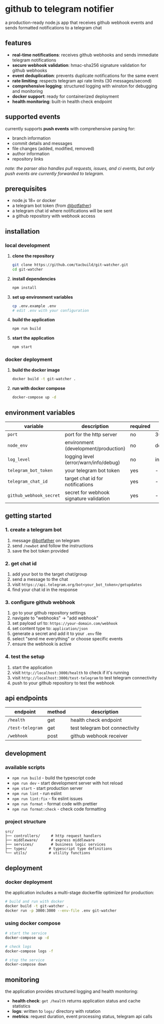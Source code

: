 # github to telegram notifier

a production-ready node.js app that receives github webhook events and sends formatted notifications to a telegram chat

## features

- **real-time notifications**: receives github webhooks and sends immediate telegram notifications
- **secure webhook validation**: hmac-sha256 signature validation for github webhooks
- **event deduplication**: prevents duplicate notifications for the same event
- **rate limiting**: respects telegram api rate limits (30 messages/second)
- **comprehensive logging**: structured logging with winston for debugging and monitoring
- **docker support**: ready for containerized deployment
- **health monitoring**: built-in health check endpoint

## supported events

currently supports **push events** with comprehensive parsing for:

- branch information
- commit details and messages
- file changes (added, modified, removed)
- author information
- repository links

_note: the parser also handles pull requests, issues, and ci events, but only push events are currently forwarded to telegram._

## prerequisites

- node.js 18+ or docker
- a telegram bot token (from [@botfather](https://t.me/botfather))
- a telegram chat id where notifications will be sent
- a github repository with webhook access

## installation

### local development

1. **clone the repository**

   ```bash
   git clone https://github.com/tacbuild/git-watcher.git
   cd git-watcher
   ```

2. **install dependencies**

   ```bash
   npm install
   ```

3. **set up environment variables**

   ```bash
   cp .env.example .env
   # edit .env with your configuration
   ```

4. **build the application**

   ```bash
   npm run build
   ```

5. **start the application**
   ```bash
   npm start
   ```

### docker deployment

1. **build the docker image**

   ```bash
   docker build -t git-watcher .
   ```

2. **run with docker compose**
   ```bash
   docker-compose up -d
   ```

## environment variables

| variable                | description                             | required | default     |
| ----------------------- | --------------------------------------- | -------- | ----------- |
| `port`                  | port for the http server                | no       | 3000        |
| `node_env`              | environment (development/production)    | no       | development |
| `log_level`             | logging level (error/warn/info/debug)   | no       | info        |
| `telegram_bot_token`    | your telegram bot token                 | yes      | -           |
| `telegram_chat_id`      | target chat id for notifications        | yes      | -           |
| `github_webhook_secret` | secret for webhook signature validation | yes      | -           |

## getting started

### 1. create a telegram bot

1. message [@botfather](https://t.me/botfather) on telegram
2. send `/newbot` and follow the instructions
3. save the bot token provided

### 2. get chat id

1. add your bot to the target chat/group
2. send a message to the chat
3. visit `https://api.telegram.org/bot<your_bot_token>/getupdates`
4. find your chat id in the response

### 3. configure github webhook

1. go to your github repository settings
2. navigate to "webhooks" → "add webhook"
3. set payload url to: `https://your-domain.com/webhook`
4. set content type to: `application/json`
5. generate a secret and add it to your `.env` file
6. select "send me everything" or choose specific events
7. ensure the webhook is active

### 4. test the setup

1. start the application
2. visit `http://localhost:3000/health` to check if it's running
3. visit `http://localhost:3000/test-telegram` to test telegram connectivity
4. push to your github repository to test the webhook

## api endpoints

| endpoint         | method | description                    |
| ---------------- | ------ | ------------------------------ |
| `/health`        | get    | health check endpoint          |
| `/test-telegram` | get    | test telegram bot connectivity |
| `/webhook`       | post   | github webhook receiver        |

## development

### available scripts

- `npm run build` - build the typescript code
- `npm run dev` - start development server with hot reload
- `npm start` - start production server
- `npm run lint` - run eslint
- `npm run lint:fix` - fix eslint issues
- `npm run format` - format code with prettier
- `npm run format:check` - check code formatting

### project structure

```
src/
├── controllers/     # http request handlers
├── middleware/      # express middleware
├── services/        # business logic services
├── types/          # typescript type definitions
└── utils/          # utility functions
```

## deployment

### docker deployment

the application includes a multi-stage dockerfile optimized for production:

```bash
# build and run with docker
docker build -t git-watcher .
docker run -p 3000:3000 --env-file .env git-watcher
```

### using docker compose

```bash
# start the service
docker-compose up -d

# check logs
docker-compose logs -f

# stop the service
docker-compose down
```

## monitoring

the application provides structured logging and health monitoring:

- **health check**: `get /health` returns application status and cache statistics
- **logs**: written to `logs/` directory with rotation
- **metrics**: request duration, event processing status, telegram api calls
